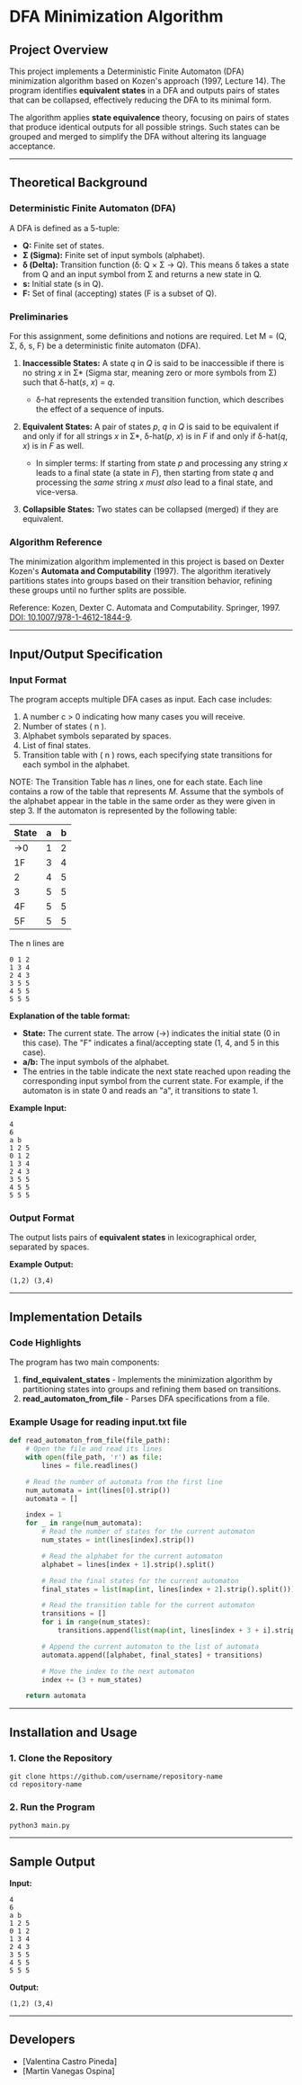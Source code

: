 # DFA Minimization Algorithm

## Project Overview
This project implements a Deterministic Finite Automaton (DFA) minimization algorithm based on Kozen's approach (1997, Lecture 14). The program identifies **equivalent states** in a DFA and outputs pairs of states that can be collapsed, effectively reducing the DFA to its minimal form.

The algorithm applies **state equivalence** theory, focusing on pairs of states that produce identical outputs for all possible strings. Such states can be grouped and merged to simplify the DFA without altering its language acceptance.

---

## Theoretical Background
### Deterministic Finite Automaton (DFA)
A DFA is defined as a 5-tuple:
*   **Q:** Finite set of states.
*   **Σ (Sigma):** Finite set of input symbols (alphabet).
*   **δ (Delta):** Transition function (δ: Q × Σ → Q). This means δ takes a state from Q and an input symbol from Σ and returns a new state in Q.
*   **s:** Initial state (s in Q).
*   **F:** Set of final (accepting) states (F is a subset of Q).
### Preliminaries

For this assignment, some definitions and notions are required. Let M = (Q, Σ, δ, s, F) be a deterministic finite automaton (DFA).

1.  **Inaccessible States:** A state *q* in *Q* is said to be inaccessible if there is no string *x* in Σ* (Sigma star, meaning zero or more symbols from Σ) such that δ-hat(*s*, *x*) = *q*.

    *   δ-hat represents the extended transition function, which describes the effect of a sequence of inputs.

2.  **Equivalent States:** A pair of states *p*, *q* in *Q* is said to be equivalent if and only if for all strings *x* in Σ*, δ-hat(*p*, *x*) is in *F*
    if and only if δ-hat(*q*, *x*) is in *F* as well.

    *   In simpler terms: If starting from state *p* and processing any string *x* leads to a final state (a state in *F*), then starting from state *q* and processing the *same* string *x* *must also* lead to a final state, and vice-versa.

4.  **Collapsible States:** Two states can be collapsed (merged) if they are equivalent.

### Algorithm Reference
The minimization algorithm implemented in this project is based on Dexter Kozen's **Automata and Computability** (1997). The algorithm iteratively partitions states into groups based on their transition behavior, refining these groups until no further splits are possible.

Reference:
Kozen, Dexter C. Automata and Computability. Springer, 1997. [DOI: 10.1007/978-1-4612-1844-9](https://doi.org/10.1007/978-1-4612-1844-9).

---

## Input/Output Specification
### Input Format
The program accepts multiple DFA cases as input. Each case includes:

1. A number c > 0 indicating how many cases you will receive.
2.  Number of states \( n \).
3. Alphabet symbols separated by spaces.
4. List of final states.
5. Transition table with \( n \) rows, each specifying state transitions for each symbol in the alphabet.

NOTE: The Transition Table has *n* lines, one for each state. Each line contains a row of the table that represents *M*. Assume that the symbols of the alphabet appear in the table in the same order as they were given in step 3. If the automaton is represented by the following table:

| State | a | b |
|---|---|---|
| →0 | 1 | 2 |
| 1F | 3 | 4 |
| 2 | 4 | 5 |
| 3 | 5 | 5 |
| 4F | 5 | 5 |
| 5F | 5 | 5 |

 The n lines are
 ```
 0 1 2
 1 3 4
 2 4 3
 3 5 5
 4 5 5
 5 5 5
 ```

**Explanation of the table format:**

*   **State:** The current state. The arrow (→) indicates the initial state (0 in this case). The "F" indicates a final/accepting state (1, 4, and 5 in this case).
*   **a/b:** The input symbols of the alphabet.
*   The entries in the table indicate the next state reached upon reading the corresponding input symbol from the current state. For example, if the automaton is in state 0 and reads an "a", it transitions to state 1.

**Example Input:**
```
4
6
a b
1 2 5
0 1 2
1 3 4
2 4 3
3 5 5
4 5 5
5 5 5
```

### Output Format
The output lists pairs of **equivalent states** in lexicographical order, separated by spaces.

**Example Output:**
```
(1,2) (3,4)
```

---

## Implementation Details
### Code Highlights
The program has two main components:
1. **find_equivalent_states** - Implements the minimization algorithm by partitioning states into groups and refining them based on transitions.
2. **read_automaton_from_file** - Parses DFA specifications from a file.

### Example Usage for reading input.txt file
```python
def read_automaton_from_file(file_path):
    # Open the file and read its lines
    with open(file_path, 'r') as file:
        lines = file.readlines()

    # Read the number of automata from the first line
    num_automata = int(lines[0].strip())
    automata = []

    index = 1
    for _ in range(num_automata):
        # Read the number of states for the current automaton
        num_states = int(lines[index].strip())

        # Read the alphabet for the current automaton
        alphabet = lines[index + 1].strip().split()

        # Read the final states for the current automaton
        final_states = list(map(int, lines[index + 2].strip().split()))

        # Read the transition table for the current automaton
        transitions = []
        for i in range(num_states):
            transitions.append(list(map(int, lines[index + 3 + i].strip().split())))

        # Append the current automaton to the list of automata
        automata.append([alphabet, final_states] + transitions)

        # Move the index to the next automaton
        index += (3 + num_states)

    return automata
```

---

## Installation and Usage
### 1. Clone the Repository
```
git clone https://github.com/username/repository-name
cd repository-name
```

### 2. Run the Program
```
python3 main.py 
```

---

## Sample Output
**Input:**
```
4
6
a b
1 2 5
0 1 2
1 3 4
2 4 3
3 5 5
4 5 5
5 5 5
```

**Output:**
```
(1,2) (3,4)
```

---

## Developers
- [Valentina Castro Pineda]
- [Martin Vanegas Ospina]
  
